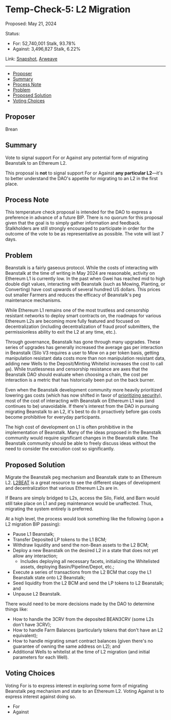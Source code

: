 # Temp-Check-5: L2 Migration

Proposed: May 21, 2024

Status:

* For: 52,740,001 Stalk, 93.78%
* Against: 3,496,827 Stalk, 6.22%

Link: [Snapshot](https://snapshot.org/#/beanstalkfarms.eth/proposal/0x93dfc538a66c1c199f5c9f0fd9c0233ce3625c7ada9743bafc8b5fbc0fc38fc7), [Arweave](https://arweave.net/9J4uEToElR6SR1dwNnLDvavw6EGi_4sRV4vc1nszHc4)

---

- [Proposer](#proposer)
- [Summary](#summary)
- [Process Note](#process-note)
- [Problem](#problem)
- [Proposed Solution](#proposed-solution)
- [Voting Choices](#voting-choices)

## Proposer

Brean

## Summary

Vote to signal support For or Against any potential form of migrating Beanstalk to an Ethereum L2.

This proposal is **not** to signal support For or Against **any particular L2**—it's to better understand the DAO's appetite for migrating to an L2 in the first place.

## Process Note

This temperature check proposal is intended for the DAO to express a preference in advance of a future BIP. There is no quorum for this proposal given that the goal is to simply gather information and feedback. Stalkholders are still strongly encouraged to participate in order for the outcome of the vote to be as representative as possible. The vote will last 7 days.

## Problem

Beanstalk is a fairly gaseous protocol. While the costs of interacting with Beanstalk at the time of writing in May 2024 are reasonable, activity on Ethereum L1 is currently low. In the past when Gwei has reached mid to high double digit values, interacting with Beanstalk (such as Mowing, Planting, or Converting) have cost upwards of several hundred US dollars. This prices out smaller Farmers and reduces the efficacy of Beanstalk's peg maintenance mechanisms. 

While Ethereum L1 remains one of the most trustless and censorship resistant networks to deploy smart contracts on, the roadmaps for various Ethereum L2s are becoming more fully featured and focused on decentralization (including decentralization of fraud proof submitters, the permissionless ability to exit the L2 at any time, etc.).

Through governance, Beanstalk has gone through many upgrades. These series of upgrades has generally increased the average gas per interaction in Beanstalk (Silo V3 requires a user to Mow on a per token basis, getting manipulation resistant data costs more than non manipulation resistant data, adding new Wells to the Deposit/Minting Whitelist increases the cost to call `gm`). While trustlessness and censorship resistance are axes that the Beanstalk DAO should evaluate when choosing a chain, the cost per interaction is a metric that has historically been put on the back burner.

Even when the Beanstalk development community more heavily prioritized lowering gas costs (which has now shifted in favor of [prioritizing security](https://github.com/BeanstalkFarms/Beanstalk/issues/729)), most of the cost of interacting with Beanstalk on Ethereum L1 was (and continues to be) unavoidable. If there's interest from the DAO in pursuing migrating Beanstalk to an L2, it's best to do it proactively before gas costs become prohibitive for everyday participants.

The high cost of development on L1 is often prohibitive in the implementation of Beanstalk. Many of the ideas proposed in the Beanstalk community would require significant changes in the Beanstalk state. The Beanstalk community should be able to freely discuss ideas without the need to consider the execution cost so significantly.

## Proposed Solution

Migrate the Beanstalk peg mechanism and Beanstalk state to an Ethereum L2. [L2BEAT](https://l2beat.com/scaling/summary) is a great resource to see the different stages of development and decentralization that various Ethereum L2s are in.

If Beans are simply bridged to L2s, access the Silo, Field, and Barn would still take place on L1 and peg maintenance would be unaffected. Thus, migrating the system entirely is preferred.

At a high level, the process would look something like the following (upon a L2 migration BIP passing):
* Pause L1 Beanstalk;
* Transfer Deposited LP tokens to the L1 BCM;
* Withdraw liquidity and send the non-Bean assets to the L2 BCM;
* Deploy a new Beanstalk on the desired L2 in a state that does not yet allow any interaction;
    * Includes deploying all necessary facets, initializing the Whitelisted assets, deploying Basin/Pipeline/Depot, etc.;
* Execute a series of transactions from the L2 BCM that copy the L1 Beanstalk state onto L2 Beanstalk;
* Seed liquidity from the L2 BCM and send the LP tokens to L2 Beanstalk; and
* Unpause L2 Beanstalk.

There would need to be more decisions made by the DAO to determine things like:
* How to handle the 3CRV from the deposited BEAN3CRV (some L2s don't have 3CRV);
* How to handle Farm Balances (particularly tokens that don't have an L2 equivalent);
* How to handle migrating smart contract balances (given there's no guarantee of owning the same address on L2); and
* Additional Wells to whitelist at the time of L2 migration (and initial parameters for each Well).

## Voting Choices

Voting For is to express interest in exploring some form of migrating Beanstalk peg mechanism and state to an Ethereum L2. Voting Against is to express interest against doing so.

* For
* Against

